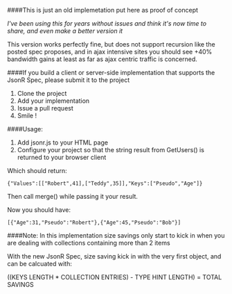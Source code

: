 ####This is just an old implemetation put here as proof of concept

*I've been using this for years without issues and think it's now time to share, and even make a better version it*

This version works perfectly fine, but does not support recursion like the posted spec proposes, and in ajax intensive sites you should see +40% bandwidth gains at least as far as ajax centric traffic is concerned.

####If you build a client or server-side implementation that supports the JsonR Spec, please submit it to the project

1. Clone the project
2. Add your implementation
3. Issue a pull request
4. Smile !



####Usage:

1. Add jsonr.js to your HTML page
2. Configure your project so that the string result from GetUsers() is returned to your browser client

Which should return:

    {"Values":[["Robert",41],["Teddy",35]],"Keys":["Pseudo","Age"]}


Then call merge() while passing it your result.

Now you should have:

    [{"Age":31,"Pseudo":"Robert"},{"Age":45,"Pseudo":"Bob"}]


####Note:
In this implementation size savings only start to kick in when you are dealing with collections containing more than 2 items

With the new JsonR Spec, size saving kick in with the very first object, and can be calcuated with:

((KEYS LENGTH * COLLECTION ENTRIES) - TYPE HINT LENGTH) = TOTAL SAVINGS
